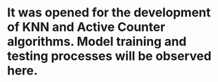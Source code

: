 # It was opened for the development of KNN and Active Counter algorithms. Model training and testing processes will be observed here.